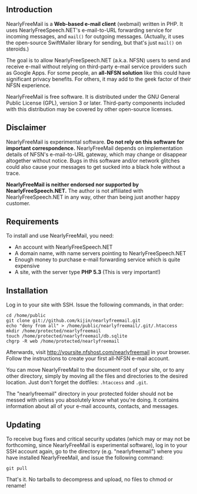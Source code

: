 
Introduction
------------

NearlyFreeMail is a **Web-based e-mail client** (webmail) written in PHP.
It uses NearlyFreeSpeech.NET's e-mail-to-URL forwarding service for incoming
messages, and `mail()` for outgoing messages. (Actually, it uses the open-source
SwiftMailer library for sending, but that's just `mail()` on steroids.)

The goal is to allow NearlyFreeSpeech.NET (a.k.a. NFSN) users to send and
receive e-mail without relying on third-party e-mail service providers such as
Google Apps. For some people, an **all-NFSN solution** like this could have
significant privacy benefits. For others, it may add to the geek factor of their
NFSN experience.

NearlyFreeMail is free software. It is distributed under the GNU General Public
License (GPL), version 3 or later. Third-party components included with this
distribution may be covered by other open-source licenses.


Disclaimer
----------

NearlyFreeMail is experimental software. **Do not rely on this software for
important correspondence.** NearlyFreeMail depends on implementation details of
NFSN's e-mail-to-URL gateway, which may change or disappear altogether without
notice. Bugs in this software and/or network glitches could also cause your
messages to get sucked into a black hole without a trace.

**NearlyFreeMail is neither endorsed nor supported by NearlyFreeSpeech.NET.**
The author is not affiliated with NearlyFreeSpeech.NET in any way, other than
being just another happy customer.


Requirements
------------

To install and use NearlyFreeMail, you need:

- An account with NearlyFreeSpeech.NET
- A domain name, with name servers pointing to NearlyFreeSpeech.NET
- Enough money to purchase e-mail forwarding service which is quite expensive
- A site, with the server type **PHP 5.3** (This is very important!)


Installation
------------

Log in to your site with SSH. Issue the following commands, in that order:

    cd /home/public
    git clone git://github.com/kijin/nearlyfreemail.git
    echo "deny from all" > /home/public/nearlyfreemail/.git/.htaccess
    mkdir /home/protected/nearlyfreemail
    touch /home/protected/nearlyfreemail/db.sqlite
    chgrp -R web /home/protected/nearlyfreemail

Afterwards, visit http://yoursite.nfshost.com/nearlyfreemail in your browser.
Follow the instructions to create your first all-NFSN e-mail account.

You can move NearlyFreeMail to the document root of your site, or to any other
directory, simply by moving all the files and directories to the desired
location. Just don't forget the dotfiles: `.htaccess` and `.git`.

The "nearlyfreemail" directory in your protected folder should not be messed
with unless you absolutely know what you're doing. It contains information
about all of your e-mail accounts, contacts, and messages.


Updating
--------

To receive bug fixes and critical security updates (which may or may not be
forthcoming, since NearlyFreeMail is experimental software), log in to your
SSH account again, go to the directory (e.g. "nearlyfreemail") where you have
installed NearlyFreeMail, and issue the following command:

    git pull

That's it. No tarballs to decompress and upload, no files to chmod or rename!
